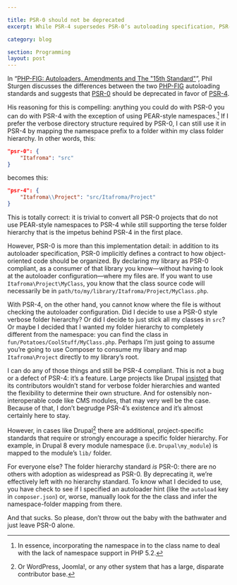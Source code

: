 ```yaml
---

title: PSR-0 should not be deprecated
excerpt: While PSR-4 supersedes PSR-0’s autoloading specification, PSR-0’s folder hierarchy requirements still have value and should not be thrown away.

category: blog

section: Programming
layout: post
---
```


In “[PHP-FIG: Autoloaders, Amendments and The "15th Standard"][1]”, Phil Sturgen discusses the differences between the two [PHP-FIG][2] autoloading standards and suggests that [PSR-0][3] should be deprecated in favor of [PSR-4][4].

His reasoning for this is compelling: anything you could do with PSR-0 you can do with PSR-4 with the exception of using PEAR-style namespaces.[^1] If I prefer the verbose directory structure required by PSR-0, I can still use it in PSR-4 by mapping the namespace prefix to a folder within my class folder hierarchy. In other words, this:

```json
"psr-0": {
    "Itafroma": "src"
}
```

becomes this:

```json
"psr-4": {
    "Itafroma\\Project": "src/Itafroma/Project"
}
```

This is totally correct: it is trivial to convert all PSR-0 projects that do not use PEAR-style namespaces to PSR-4 while still supporting the terse folder hierarchy that is the impetus behind PSR-4 in the first place.

However, PSR-0 is more than this implementation detail: in addition to its autoloader specification, PSR-0 implicitly defines a contract to how object-oriented code should be organized. By declaring my library as PSR-0 compliant, as a consumer of that library you know—without having to look at the autoloader configuration—where my files are. If you want to use `Itafroma\Project\MyClass`, you know that the class source code will necessarily be in `path/to/my/library/Itafroma/Project/MyClass.php`.

With PSR-4, on the other hand, you cannot know where the file is without checking the autoloader configuration. Did I decide to use a PSR-0 style verbose folder hierarchy? Or did I decide to just stick all my classes in `src`? Or maybe I decided that I wanted my folder hierarchy to completely different from the namespace: you can find the class in `fun/Potatoes/CoolStuff/MyClass.php`. Perhaps I’m just going to assume you’re going to use Composer to consume my libary and map `Itafroma\Project` directly to my library’s root.

I can do any of those things and still be PSR-4 compliant. This is not a bug or a defect of PSR-4: it’s a feature.  Large projects like Drupal [insisted][5] that its contributors wouldn’t stand for verbose folder hierarchies and wanted the flexibility to determine their own structure. And for ostensibly non-interoperable code like CMS modules, that may very well be the case. Because of that, I don’t begrudge PSR-4’s existence and it’s almost certainly here to stay.

However, in cases like Drupal[^3] there are additional, project-specific standards that require or strongly encourage a specific folder hierarchy. For example, in Drupal 8 every module namespace (i.e. `Drupal\my_module`) is mapped to the module’s `lib/` folder.

For everyone else? The folder hierarchy standard *is* PSR-0: there are no others with adoption as widespread as PSR-0. By deprecating it, we’re effectively left with no hierarchy standard. To know what I decided to use, you have check to see if I specified an autoloader hint (like the `autoload` key in `composer.json`) or, worse, manually look for the the class and infer the namespace-folder mapping from there.

And that sucks. So please, don’t throw out the baby with the bathwater and just leave PSR-0 alone.

[^1]: In essence, incorporating the namespace in to the class name to deal with the lack of namespace support in PHP 5.2.
[^2]: Or, if you roll your own autoloader, manually map my library’s namespace to whatever the folder structure is.
[^3]: Or WordPress, Joomla!, or any other system that has a large, disparate contributor base.

[1]: http://philsturgeon.co.uk/blog/2014/02/phpfig-autoloaders-amendments-and-the-15th-standard "PHP-FIG: Autoloaders, Amendments and The “15th Standard”"
[2]: http://www.php-fig.org/ "PHP-FIG website"
[3]: http://www.php-fig.org/psr/psr-0/ "PSR-0: Autoloading Standard"
[4]: http://www.php-fig.org/psr/psr-4/ "PSR-4: Autoloading Standard"
[5]: https://drupal.org/node/1971198 "[policy] Drupal and PSR-0/PSR-4 Class Loading"

